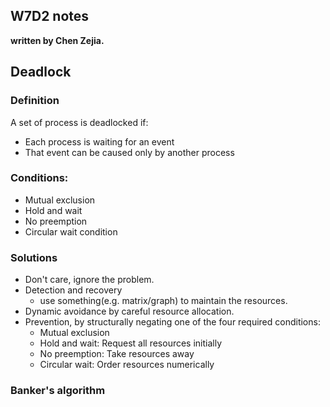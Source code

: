 ## W7D2 notes

**written by Chen Zejia.**

## Deadlock

### Definition

A set of process is deadlocked if:

* Each process is waiting for an event
* That event can be caused only by another process

### Conditions:

* Mutual exclusion
* Hold and wait
* No preemption
* Circular wait condition

### Solutions

* Don't care, ignore the problem.
* Detection and recovery
  * use something(e.g. matrix/graph) to maintain the resources.
* Dynamic avoidance by careful resource allocation.
* Prevention, by structurally negating one of the four required conditions:
  * Mutual exclusion 
  * Hold and wait: Request all resources initially
  * No preemption:  Take resources away
  * Circular wait: Order resources numerically

### Banker's algorithm

